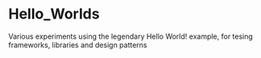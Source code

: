 # Hello_Worlds
Various experiments using the legendary Hello World! example, for tesing frameworks, libraries and design patterns
